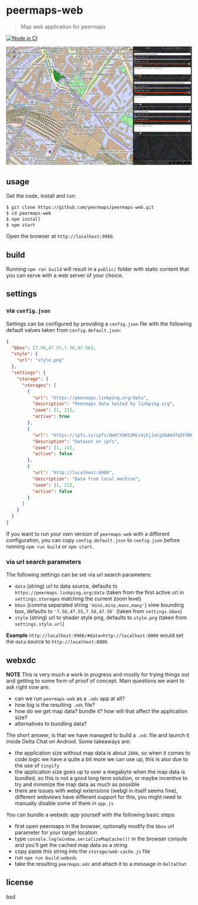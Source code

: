 # peermaps-web

> Map web application for peermaps

[![Node.js CI](https://github.com/peermaps/peermaps-web/actions/workflows/node.js.yml/badge.svg)](https://github.com/peermaps/peermaps-web/actions/workflows/node.js.yml)

![image](image.png)

## usage

Get the code, install and run:

```
$ git clone https://github.com/peermaps/peermaps-web.git
$ cd peermaps-web
$ npm install
$ npm start
```

Open the browser at `http://localhost:9966`.

## build

Running `npm run build` will result in a `public/` folder with static content that you can serve with a web server of your choice.

## settings

### via `config.json`

Settings can be configured by providing a `config.json` file with the following default values taken from `config.default.json`:

```json
{
  "bbox": [7.56,47.55,7.58,47.56],
  "style": {
    "url": "style.png"
  },
  "settings": {
    "storage": {
      "storages": [
        {
          "url": "https://peermaps.linkping.org/data",
          "description": "Peermaps data hosted by linkping.org",
          "zoom": [1, 21],
          "active": true
        },
        {
          "url": "https://ipfs.io/ipfs/QmVCYUK51Miz4jEjJxCq3bA6dfq5FXD6s2EYp6LjHQhGmh",
          "description": "Dataset on ipfs",
          "zoom": [1, 21],
          "active": false
        },
        {
          "url": "http://localhost:8000",
          "description": "Data from local machine",
          "zoom": [1, 21],
          "active": false
        }
      ]
    }
  }
}
```

If you want to run your own version of `peermaps-web` with a different configuration, you can copy `config.default.json` to `config.json` before running `npm run build` or `npm start`.

### via url search parameters

The following settings can be set via url search parameters:

* `data` (string) url to data source, defaults to `https://peermaps.linkping.org/data` (taken from the first active url in `settings.storages` matching the current zoom level)
* `bbox` (comma separated string `'minx,miny,maxx,maxy'`) view bounding box, defaults to `'7.56,47.55,7.58,47.56'` (taken from `settings.bbox`)
* `style` (string) url to shader style png, defaults to `style.png` (taken from `settings.style.url`)

**Example** `http://localhost:9966/#data=http://localhost:8000` would set the `data` source to `http://localhost:8000`.

## webxdc

**NOTE** This is very much a work in progress and mostly for trying things out and getting to some form of proof of concept. Main questions we want to ask right now are:

* can we run `peermaps-web` as a `.xdc` app at all?
* how big is the resulting `.xdc` file?
* how do we get map data? bundle it? how will that affect the application size?
* alternatives to bundling data?

The short answer, is that we have managed to build a `.xdc` file and launch it inside Delta Chat on Android. Some takeaways are:

* the application size without map data is about `280k`, so when it comes to code logic we have a quite a bit more we can use up, this is also due to the use of `tinyify`
* the application size goes up to over a megabyte when the map data is bundled, so this is not a good long term solution, or maybe incentive to try and minimize the map data as much as possible
* there are issues with webgl extensions (webgl in itself seems fine), different webviews have different support for this, you might need to manually disable some of them in `app.js`

You can bundle a webxdc app yourself with the following basic steps:

* first open peermaps in the browser, optionally modify the `bbox` url parameter for your target location
* type `console.log(window.serializeMapCache())` in the browser console and you'll get the cached map data as a string
* copy paste this string into the `storage/web-cache.js` file
* run `npm run build:webxdc`
* take the resulting `peermaps.xdc` and attach it to a message in `DeltaChat`


## license

bsd
